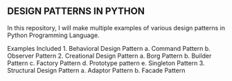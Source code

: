 ## DESIGN PATTERNS IN PYTHON ##
In this repository, I will make multiple examples of various design patterns in Python Programming Language. 

Examples Included
    1. Behavioral Design Pattern
        a. Command Pattern
        b. Observer Pattern
    2. Creational Design Pattern
        a. Borg Pattern
        b. Builder Pattern
        c. Factory Pattern
        d. Prototype pattern
        e. Singleton Pattern
    3. Structural Design Pattern
        a. Adaptor Pattern
        b. Facade Pattern
